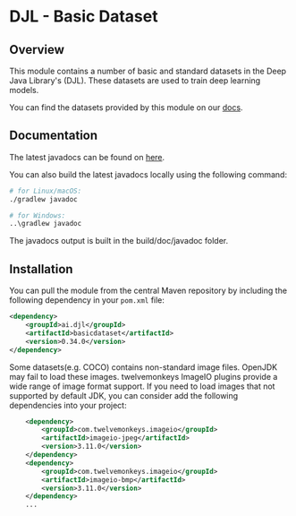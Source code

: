 # DJL - Basic Dataset

## Overview

This module contains a number of basic and standard datasets in the Deep Java Library's (DJL). These datasets are used to train deep learning models.

You can find the datasets provided by this module on our [docs](https://docs.djl.ai/master/docs/dataset.html).

## Documentation

The latest javadocs can be found on [here](https://javadoc.io/doc/ai.djl/basicdataset/latest/index.html).

You can also build the latest javadocs locally using the following command:

```sh
# for Linux/macOS:
./gradlew javadoc

# for Windows:
..\gradlew javadoc
```
The javadocs output is built in the build/doc/javadoc folder.


## Installation
You can pull the module from the central Maven repository by including the following dependency in your `pom.xml` file:

```xml
<dependency>
    <groupId>ai.djl</groupId>
    <artifactId>basicdataset</artifactId>
    <version>0.34.0</version>
</dependency>
```

Some datasets(e.g. COCO) contains non-standard image files. OpenJDK may fail to load these images.
twelvemonkeys ImageIO plugins provide a wide range of image format support. If you need to load
images that not supported by default JDK, you can consider add the following dependencies into your project:

```xml
    <dependency>
        <groupId>com.twelvemonkeys.imageio</groupId>
        <artifactId>imageio-jpeg</artifactId>
        <version>3.11.0</version>
    </dependency>
    <dependency>
        <groupId>com.twelvemonkeys.imageio</groupId>
        <artifactId>imageio-bmp</artifactId>
        <version>3.11.0</version>
    </dependency>
    ...
```
